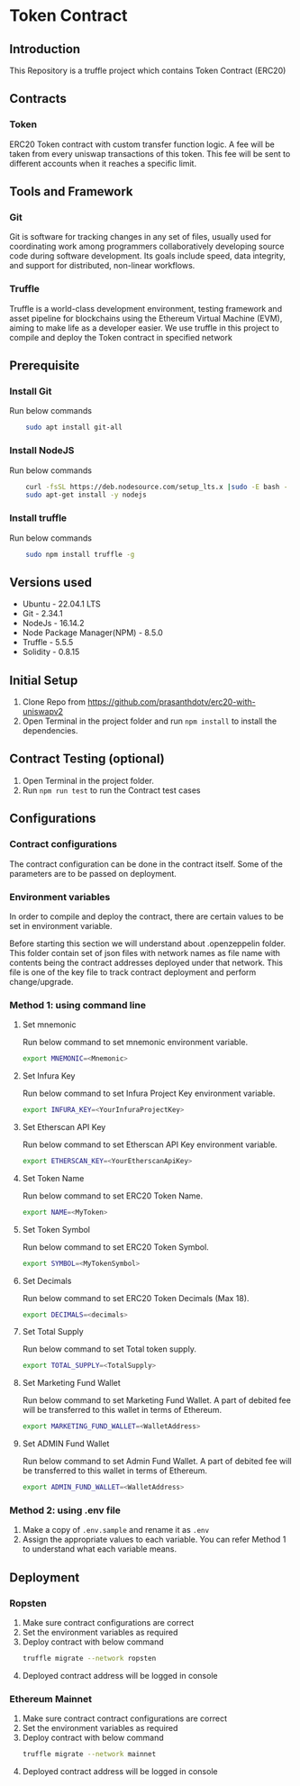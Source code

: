 # Token Contract

## Introduction

This Repository is a truffle project which contains Token Contract (ERC20)

## Contracts

### Token

ERC20 Token contract with custom transfer function logic.
A fee will be taken from every uniswap transactions of this token.
This fee will be sent to different accounts when it reaches a specific limit.

## Tools and Framework

### Git

Git is software for tracking changes in any set of files, usually used for coordinating work among programmers collaboratively developing source code during software development. Its goals include speed, data integrity, and support for distributed, non-linear workflows.

### Truffle

Truffle is a world-class development environment, testing framework and asset pipeline for blockchains using the Ethereum Virtual Machine (EVM), aiming to make life as a developer easier. We use truffle in this project to compile and deploy the Token contract in specified network

## Prerequisite

### Install Git

Run below commands

```bash
    sudo apt install git-all
```

### Install NodeJS

Run below commands

```bash
    curl -fsSL https://deb.nodesource.com/setup_lts.x |sudo -E bash -
    sudo apt-get install -y nodejs
```

### Install truffle

Run below commands

```bash
    sudo npm install truffle -g
```

## Versions used

- Ubuntu - 22.04.1 LTS
- Git - 2.34.1
- NodeJs - 16.14.2
- Node Package Manager(NPM) - 8.5.0
- Truffle - 5.5.5
- Solidity - 0.8.15

## Initial Setup

1. Clone Repo from https://github.com/prasanthdotv/erc20-with-uniswapv2
2. Open Terminal in the project folder and run `npm install` to install the dependencies.

## Contract Testing (optional)

1. Open Terminal in the project folder.
2. Run `npm run test` to run the Contract test cases

## Configurations

### Contract configurations

The contract configuration can be done in the contract itself. Some of the parameters are to be passed on deployment.

### Environment variables

In order to compile and deploy the contract, there are certain values to be set in environment variable.

Before starting this section we will understand about .openzeppelin folder. This folder contain set of json files with network names as file name with contents being the contract addresses deployed under that network. This file is one of the key file to track contract deployment and perform change/upgrade.

### Method 1: using command line

1. Set mnemonic

   Run below command to set mnemonic environment variable.

   ```bash
   export MNEMONIC=<Mnemonic>
   ```

2. Set Infura Key

   Run below command to set Infura Project Key environment variable.

   ```bash
   export INFURA_KEY=<YourInfuraProjectKey>
   ```

3. Set Etherscan API Key

   Run below command to set Etherscan API Key environment variable.

   ```bash
   export ETHERSCAN_KEY=<YourEtherscanApiKey>
   ```

4. Set Token Name

   Run below command to set ERC20 Token Name.

   ```bash
   export NAME=<MyToken>
   ```

5. Set Token Symbol

   Run below command to set ERC20 Token Symbol.

   ```bash
   export SYMBOL=<MyTokenSymbol>
   ```

6. Set Decimals

   Run below command to set ERC20 Token Decimals (Max 18).

   ```bash
   export DECIMALS=<decimals>
   ```

7. Set Total Supply

   Run below command to set Total token supply.

   ```bash
   export TOTAL_SUPPLY=<TotalSupply>
   ```

8. Set Marketing Fund Wallet

   Run below command to set Marketing Fund Wallet. A part of debited fee will be transferred to this wallet in terms of Ethereum.

   ```bash
   export MARKETING_FUND_WALLET=<WalletAddress>
   ```

9. Set ADMIN Fund Wallet

   Run below command to set Admin Fund Wallet. A part of debited fee will be transferred to this wallet in terms of Ethereum.

   ```bash
   export ADMIN_FUND_WALLET=<WalletAddress>
   ```

### Method 2: using .env file

1. Make a copy of `.env.sample` and rename it as `.env`
2. Assign the appropriate values to each variable. You can refer Method 1 to understand what each variable means.

## Deployment

### Ropsten

1. Make sure contract configurations are correct
2. Set the environment variables as required
3. Deploy contract with below command
   ```bash
   truffle migrate --network ropsten
   ```
4. Deployed contract address will be logged in console

### Ethereum Mainnet

1. Make sure contract contract configurations are correct
2. Set the environment variables as required
3. Deploy contract with below command
   ```bash
   truffle migrate --network mainnet
   ```
4. Deployed contract address will be logged in console
